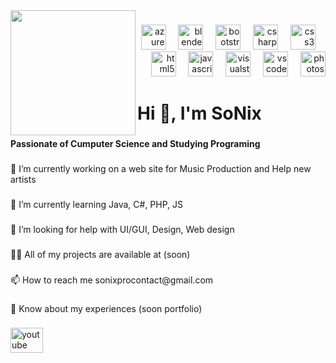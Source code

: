 <img align="left" height="200" src="[https://share.creavite.co/BMM5DtLtpcbkCJwN.gif](https://share.creavite.co/lrSXPL3PBAYhIR0y.png)"  />

###

<div align="right">
  <img src="https://cdn.jsdelivr.net/gh/devicons/devicon/icons/azure/azure-original.svg" height="40" alt="azure logo"  />
  <img width="12" />
  <img src="https://cdn.jsdelivr.net/gh/devicons/devicon/icons/blender/blender-original.svg" height="40" alt="blender logo"  />
  <img width="12" />
  <img src="https://cdn.jsdelivr.net/gh/devicons/devicon/icons/bootstrap/bootstrap-original.svg" height="40" alt="bootstrap logo"  />
  <img width="12" />
  <img src="https://cdn.jsdelivr.net/gh/devicons/devicon/icons/csharp/csharp-original.svg" height="40" alt="csharp logo"  />
  <img width="12" />
  <img src="https://cdn.jsdelivr.net/gh/devicons/devicon/icons/css3/css3-original.svg" height="40" alt="css3 logo"  />
  <img width="12" />
  <img src="https://cdn.jsdelivr.net/gh/devicons/devicon/icons/html5/html5-original.svg" height="40" alt="html5 logo"  />
  <img width="12" />
  <img src="https://cdn.jsdelivr.net/gh/devicons/devicon/icons/javascript/javascript-original.svg" height="40" alt="javascript logo"  />
  <img width="12" />
  <img src="https://cdn.jsdelivr.net/gh/devicons/devicon/icons/visualstudio/visualstudio-plain.svg" height="40" alt="visualstudio logo"  />
  <img width="12" />
  <img src="https://cdn.jsdelivr.net/gh/devicons/devicon/icons/vscode/vscode-original.svg" height="40" alt="vscode logo"  />
  <img width="12" />
  <img src="https://cdn.jsdelivr.net/gh/devicons/devicon/icons/photoshop/photoshop-plain.svg" height="40" alt="photoshop logo"  />
</div>

###

<h1 align="left">Hi 👋, I'm SoNix</h1>

###

<h4 align="left">Passionate of Cumputer Science and Studying Programing</h4>

###

<p align="left">🔭 I’m currently working on a web site for Music Production and Help new artists</p>

###

<p align="left">👯 I’m currently learning Java, C#, PHP, JS</p>

###

<p align="left">🤝 I’m looking for help with UI/GUI, Design, Web design</p>

###

<p align="left">👨‍💻 All of my projects are available at (soon)</p>

###

<p align="left">📫 How to reach me sonixprocontact@gmail.com</p>

###

<p align="left">📄 Know about my experiences (soon portfolio)</p>

###

<div align="left">
  <a href="https://www.youtube.com/channel/UCc3_FjRf9kUk6erbzyUkrrw" target="_blank">
    <img src="https://raw.githubusercontent.com/maurodesouza/profile-readme-generator/master/src/assets/icons/social/youtube/default.svg" width="52" height="40" alt="youtube logo"  />
  </a>
</div>

###
